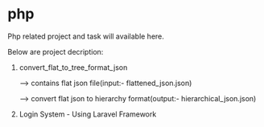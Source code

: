 # php
Php related project and task will available here.

Below are project decription:

1) convert_flat_to_tree_format_json 


    --> contains flat json file(input:- flattened_json.json)

    --> convert flat json to hierarchy format(output:- hierarchical_json.json)

2) Login System - Using Laravel Framework
